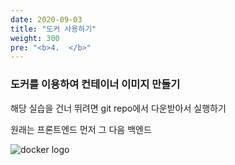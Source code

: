 ```yaml
---
date: 2020-09-03
title: "도커 사용하기"
weight: 300
pre: "<b>4.  </b>"
---
```


### 도커를 이용하여 컨테이너 이미지 만들기

해당 실습을 건너 뛰려면 git repo에서 다운받아서 실행하기

원래는 프론트엔드 먼저 그 다음 백엔드

![docker logo](/images/docker/docker_logo.png)


